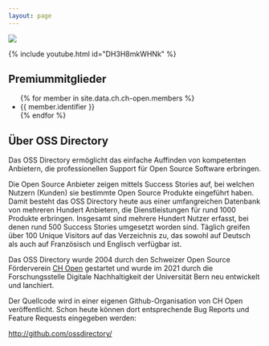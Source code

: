 ```yaml
---
layout: page
---
```

![](https://minio.digisus.ch/ossdirectory-assets/OSSD_Logo_rgb.svg)

{% include youtube.html id="DH3H8mkWHNk" %}

## Premiummitglieder
<ul>
{% for member in site.data.ch.ch-open.members %}
  <li> {{ member.identifier }} </li>
{% endfor %}
</ul>

## Über OSS Directory

Das OSS Directory ermöglicht das einfache Auffinden von kompetenten Anbietern, die professionellen Support für Open Source Software erbringen.

Die Open Source Anbieter zeigen mittels Success Stories auf, bei welchen Nutzern (Kunden) sie bestimmte Open Source Produkte eingeführt haben. Damit besteht das OSS Directory heute aus einer umfangreichen Datenbank von mehreren Hundert Anbietern, die Dienstleistungen für rund 1000 Produkte erbringen. Insgesamt sind mehrere Hundert Nutzer erfasst, bei denen rund 500 Success Stories umgesetzt worden sind. Täglich greifen über 100 Unique Visitors auf das Verzeichnis zu, das sowohl auf Deutsch als auch auf Französisch und Englisch verfügbar ist.

Das OSS Directory wurde 2004 durch den Schweizer Open Source Förderverein [CH Open](https://www.ch-open.ch) gestartet und wurde im 2021 durch die Forschungsstelle Digitale Nachhaltigkeit der Universität Bern neu entwickelt und lanchiert.

Der Quellcode wird in einer eigenen Github-Organisation von CH Open veröffentlicht. Schon heute können dort entsprechende Bug Reports und Feature Requests eingegeben werden:

http://github.com/ossdirectory/
